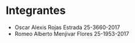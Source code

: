 # Integrantes

- Oscar Alexis Rojas Estrada    25-3660-2017
- Romeo Alberto Menjivar Flores 25-1953-2017

